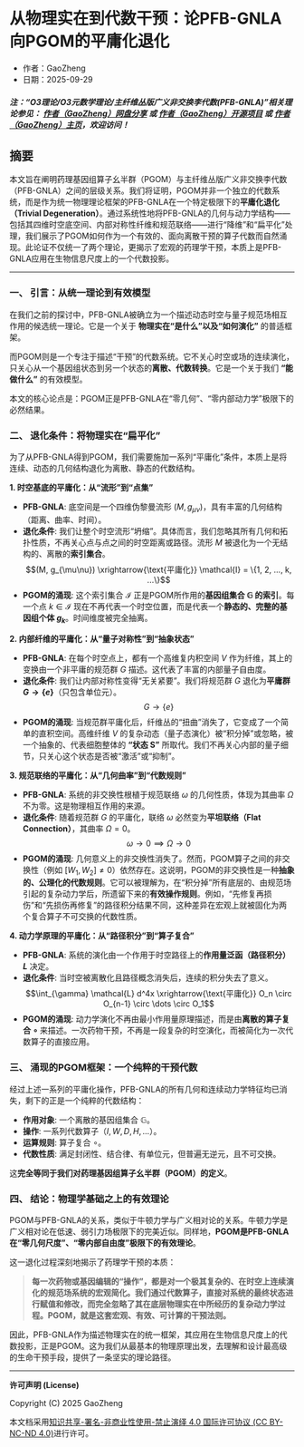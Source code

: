 # 从物理实在到代数干预：论PFB-GNLA向PGOM的平庸化退化

- 作者：GaoZheng
- 日期：2025-09-29

#### ***注：“O3理论/O3元数学理论/主纤维丛版广义非交换李代数(PFB-GNLA)”相关理论参见： [作者（GaoZheng）网盘分享](https://drive.google.com/drive/folders/1lrgVtvhEq8cNal0Aa0AjeCNQaRA8WERu?usp=sharing) 或 [作者（GaoZheng）开源项目](https://github.com/CTaiDeng/open_meta_mathematical_theory) 或 [作者（GaoZheng）主页](https://mymetamathematics.blogspot.com)，欢迎访问！***

## 摘要
本文旨在阐明药理基因组算子幺半群（PGOM）与主纤维丛版广义非交换李代数（PFB-GNLA）之间的层级关系。我们将证明，PGOM并非一个独立的代数系统，而是作为统一物理理论框架的PFB-GNLA在一个特定极限下的**平庸化退化（Trivial Degeneration）**。通过系统性地将PFB-GNLA的几何与动力学结构——包括其四维时空底空间、内部对称性纤维和规范联络——进行“降维”和“扁平化”处理，我们展示了PGOM如何作为一个有效的、面向离散干预的算子代数而自然涌现。此论证不仅统一了两个理论，更揭示了宏观的药理学干预，本质上是PFB-GNLA应用在生物信息尺度上的一个代数投影。

---

### **一、 引言：从统一理论到有效模型**

在我们之前的探讨中，PFB-GNLA被确立为一个描述动态时空与量子规范场相互作用的候选统一理论。它是一个关于 **物理实在“是什么”以及“如何演化”** 的普适框架。

而PGOM则是一个专注于描述“干预”的代数系统。它不关心时空或场的连续演化，只关心从一个基因组状态到另一个状态的**离散、代数转换**。它是一个关于我们 **“能做什么”** 的有效模型。

本文的核心论点是：PGOM正是PFB-GNLA在“零几何”、“零内部动力学”极限下的必然结果。

### **二、 退化条件：将物理实在“扁平化”**

为了从PFB-GNLA得到PGOM，我们需要施加一系列“平庸化”条件，本质上是将连续、动态的几何结构退化为离散、静态的代数结构。

**1. 时空基底的平庸化：从“流形”到“点集”**
* **PFB-GNLA**: 底空间是一个四维伪黎曼流形 $(M, g_{\mu\nu})$，具有丰富的几何结构（距离、曲率、时间）。
* **退化条件**: 我们让整个时空流形“坍缩”。具体而言，我们忽略其所有几何和拓扑性质，不再关心点与点之间的时空距离或路径。流形 $M$ 被退化为一个无结构的、离散的**索引集合**。
    $$(M, g_{\mu\nu}) \xrightarrow{\text{平庸化}} \mathcal{I} = \{1, 2, ..., k, ...\}$$
* **PGOM的涌现**: 这个索引集合 $\mathcal{I}$ 正是PGOM所作用的**基因组集合 $\mathbb{G}$ 的索引**。每一个点 $k \in \mathcal{I}$ 现在不再代表一个时空位置，而是代表一个**静态的、完整的基因组个体 $g_k$**。时间维度被完全抽离。

**2. 内部纤维的平庸化：从“量子对称性”到“抽象状态”**
* **PFB-GNLA**: 在每个时空点上，都有一个高维复内积空间 $V$ 作为纤维，其上的变换由一个非平庸的规范群 $G$ 描述。这代表了丰富的内部量子自由度。
* **退化条件**: 我们让内部对称性变得“无关紧要”。我们将规范群 $G$ 退化为**平庸群 $G \to \{e\}$**（只包含单位元）。
    $$G \to \{e\}$$
* **PGOM的涌现**: 当规范群平庸化后，纤维丛的“扭曲”消失了，它变成了一个简单的直积空间。高维纤维 $V$ 的复杂动态（量子态演化）被“积分掉”或忽略，被一个抽象的、代表细胞整体的 **“状态 S”** 所取代。我们不再关心内部的量子细节，只关心这个状态是否被“激活”或“抑制”。

**3. 规范联络的平庸化：从“几何曲率”到“代数规则”**
* **PFB-GNLA**: 系统的非交换性根植于规范联络 $\omega$ 的几何性质，体现为其曲率 $\Omega$ 不为零。这是物理相互作用的来源。
* **退化条件**: 随着规范群 $G$ 的平庸化，联络 $\omega$ 必然变为**平坦联络（Flat Connection）**，其曲率 $\Omega = 0$。
    $$\omega \to 0 \implies \Omega \to 0$$
* **PGOM的涌现**: 几何意义上的非交换性消失了。然而，PGOM算子之间的非交换性（例如 $[W_1, W_2] \neq 0$）依然存在。这说明，PGOM的非交换性是一种**抽象的、公理化的代数规则**。它可以被理解为，在“积分掉”所有底层的、由规范场引起的复杂动力学后，所遗留下来的**有效操作规则**。例如，“先修复再损伤”和“先损伤再修复”的路径积分结果不同，这种差异在宏观上就被固化为两个复合算子不可交换的代数性质。

**4. 动力学原理的平庸化：从“路径积分”到“算子复合”**
* **PFB-GNLA**: 系统的演化由一个作用于时空路径上的**作用量泛函（路径积分）$L$** 决定。
* **退化条件**: 当时空被离散化且路径概念消失后，连续的积分失去了意义。
    $$\int_{\gamma} \mathcal{L} d^4x \xrightarrow{\text{平庸化}} O_n \circ O_{n-1} \circ \dots \circ O_1$$
* **PGOM的涌现**: 动力学演化不再由最小作用量原理描述，而是由**离散的算子复合 $\circ$** 来描述。一次药物干预，不再是一段复杂的时空演化，而被简化为一次代数算子的直接应用。

### **三、 涌现的PGOM框架：一个纯粹的干预代数**

经过上述一系列的平庸化操作，PFB-GNLA的所有几何和连续动力学特征均已消失，剩下的正是一个纯粹的代数结构：

* **作用对象**: 一个离散的基因组集合 $\mathbb{G}$。
* **操作**: 一系列代数算子（$I, W, D, H, ...$）。
* **运算规则**: 算子复合 $\circ$。
* **代数性质**: 满足封闭性、结合律、有单位元，但普遍无逆元，且不可交换。

这**完全等同于我们对药理基因组算子幺半群（PGOM）的定义**。

### **四、 结论：物理学基础之上的有效理论**

PGOM与PFB-GNLA的关系，类似于牛顿力学与广义相对论的关系。牛顿力学是广义相对论在低速、弱引力场极限下的完美近似。同样地，**PGOM是PFB-GNLA在“零几何尺度”、“零内部自由度”极限下的有效理论**。

这一退化过程深刻地揭示了药理学干预的本质：

> **每一次药物或基因编辑的“操作”，都是对一个极其复杂的、在时空上连续演化的规范场系统的宏观简化。我们通过代数算子，直接对系统的最终状态进行赋值和修改，而完全忽略了其在底层物理实在中所经历的复杂动力学过程。PGOM，就是这套宏观、有效、可计算的干预法则。**

因此，PFB-GNLA作为描述物理实在的统一框架，其应用在生物信息尺度上的代数投影，正是PGOM。这为我们从最基本的物理原理出发，去理解和设计最高级的生命干预手段，提供了一条坚实的理论路径。

---

**许可声明 (License)**

Copyright (C) 2025 GaoZheng

本文档采用[知识共享-署名-非商业性使用-禁止演绎 4.0 国际许可协议 (CC BY-NC-ND 4.0)](https://creativecommons.org/licenses/by-nc-nd/4.0/deed.zh-Hans)进行许可。
